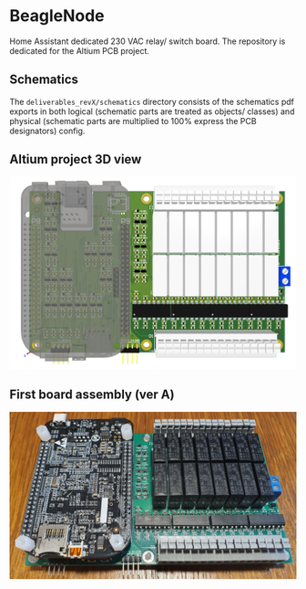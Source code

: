 # BeagleNode

Home Assistant dedicated 230 VAC relay/ switch board. The repository is dedicated for the Altium PCB project.

## Schematics

The `deliverables_revX/schematics` directory consists of the schematics pdf exports in both logical (schematic parts are treated as objects/ classes) and physical (schematic parts are multiplied to 100% express the PCB designators) config.

## Altium project 3D view

![3d_view](images/3d.png)

## First board assembly (ver A)

![assembled](images/assembled.jpg)


